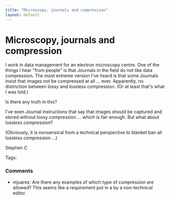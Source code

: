 ```yaml
---
title: "Microscopy, journals and compression"
layout: default
---
```

Microscopy, journals and compression
=====================
I work in data management for an electron microscopy centre. One of the
things I hear "from people" is that Journals in the field do not like
data compression. The most extreme version I've heard is that some
Journals insist that images not be compressed at all ... ever.
Apparently, no distinction between lossy and lossless compression. (Or
at least that's what I was told.)

Is there any truth in this?

I've seen Journal instructions that say that images should be captured
and stored without lossy compression ... which is fair enough. But what
about lossless compression?

(Obviously, it is nonsensical from a technical perspective to blanket
ban all lossless compression ...)

Stephen C

Tags: <imaging><compression>

### Comments ###
* mjuarez: Are there any examples of which type of compression are allowed? This
seems like a requirement put in a by a non-technical editor.


